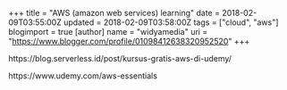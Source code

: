 +++
title = "AWS (amazon web services) learning"
date = 2018-02-09T03:55:00Z
updated = 2018-02-09T03:58:00Z
tags = ["cloud", "aws"]
blogimport = true 
[author]
	name = "widyamedia"
	uri = "https://www.blogger.com/profile/01098412638320952520"
+++

<p dir="ltr">https://blog.serverless.id/post/kursus-gratis-aws-di-udemy/</p><p dir="ltr">https://www.udemy.com/aws-essentials</p>

